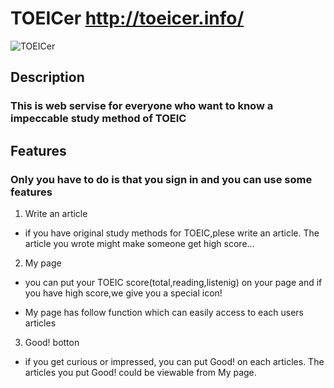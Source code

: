 # **TOEICer**  <http://toeicer.info/>

![TOEICer](http://toeicer.info/images/logo.png "TOEICer")

## **Description**

### This is web servise for everyone who want to know a impeccable study method of TOEIC

## Features

### Only you have to do is that you sign in and you can use some features

1. Write an article
 * if you have original study methods for TOEIC,plese write an article.
 The article you wrote might make someone get high score...

2. My page
 * you can put your TOEIC score(total,reading,listenig) on your page and if you have high score,we give you a special icon!

 * My page has follow function which can easily access to each users articles

3. Good! botton
 * if you get curious or impressed, you can put Good! on each articles. 
 The articles you put Good! could be viewable from My page.
 
